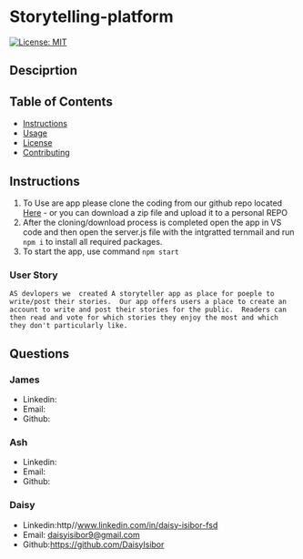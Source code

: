 # Storytelling-platform
[![License: MIT](https://img.shields.io/badge/License-MIT-yellow.svg)](https://opensource.org/licenses/MIT)

## Desciprtion

## Table of Contents

* [Instructions](#instructions)
* [Usage]()
* [License]()
* [Contributing]()

## Instructions
1. To Use are app please clone the coding from our github repo located [Here](https://github.com/DaisyIsibor/Storytelling-platform) - or you can download a zip file and upload it to a personal REPO
2. After the cloning/download process is completed open the app in VS code and then open the server.js file with the intgratted ternmail and run ```npm i``` to install all required packages.
3. To start the app, use command ```npm start```

### User Story
```
AS devlopers we  created A storyteller app as place for poeple to write/post their stories.  Our app offers users a place to create an account to write and post their stories for the public.  Readers can then read and vote for which stories they enjoy the most and which they don't particularly like.

```


## Questions

### James
* Linkedin:
* Email: 
* Github:
### Ash
* Linkedin:
* Email: 
* Github:
### Daisy
* Linkedin:http//www.linkedin.com/in/daisy-isibor-fsd
* Email: daisyisibor9@gmail.com
* Github:https://github.com/DaisyIsibor


